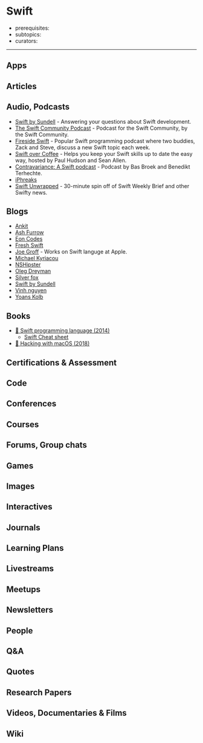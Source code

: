 # Swift

- prerequisites:
- subtopics:
- curators:

------

## Apps

## Articles

## Audio, Podcasts

- [Swift by Sundell](https://overcast.fm/itunes1267161825/swift-by-sundell) - Answering your questions about Swift development.
- [The Swift Community Podcast](https://overcast.fm/itunes1449664346/the-swift-community-podcast) - Podcast for the Swift Community, by the Swift Community.
- [Fireside Swift](https://www.firesideswift.com/) - Popular Swift programming podcast where two buddies, Zack and Steve, discuss a new Swift topic each week.
- [Swift over Coffee](https://anchor.fm/swiftovercoffee) - Helps you keep your Swift skills up to date the easy way, hosted by Paul Hudson and Sean Allen.
- [Contravariance: A Swift podcast](https://contravariance.rocks/) - Podcast by Bas Broek and Benedikt Terhechte.
- [iPhreaks](https://devchat.tv/iphreaks/)
- [Swift Unwrapped](https://spec.fm/podcasts/swift-unwrapped) - 30-minute spin off of Swift Weekly Brief and other Swifty news.


## Blogs

- [Ankit](http://ankit.im)
- [Ash Furrow](https://ashfurrow.com/)
- [Eon Codes](http://eon.codes)
- [Fresh Swift](http://freshswift.net/)
- [Joe Groff](http://duriansoftware.com/joe/index.html) - Works on Swift languge at Apple.
- [Michael Kyriacou](http://codeforcaffeine.com/)
- [NSHipster](http://nshipster.com/)
- [Oleg Dreyman](https://medium.com/@olegdreyman)
- [Silver fox](https://silverfox.be/blog/)
- [Swift by Sundell](https://www.swiftbysundell.com/)
- [Vinh nguyen](https://ninjapro.wordpress.com/)
- [Yoans Kolb](http://yonaskolb.com)


## Books

- [📖 Swift programming language (2014)](https://developer.apple.com/library/content/documentation/Swift/Conceptual/Swift_Programming_Language/)
  - [Swift Cheat sheet](https://github.com/jugend/swift-cheat-sheet)
- [📕 Hacking with macOS (2018)](https://www.hackingwithswift.com/store/hacking-with-macos)


## Certifications & Assessment

## Code

## Conferences

## Courses

## Forums, Group chats

## Games

## Images

## Interactives

## Journals

## Learning Plans

## Livestreams

## Meetups

## Newsletters

## People

## Q&A

## Quotes

## Research Papers

## Videos, Documentaries & Films

## Wiki
